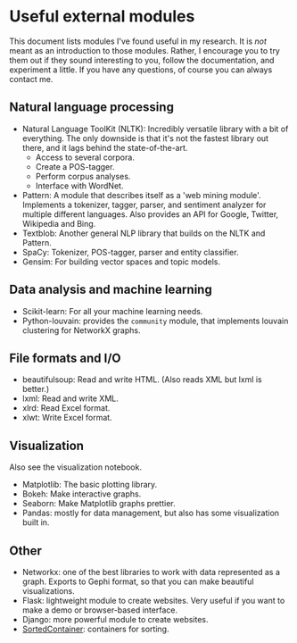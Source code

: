 # Useful external modules

This document lists modules I've found useful in my research. It is *not* meant
as an introduction to those modules. Rather, I encourage you to try them out if
they sound interesting to you, follow the documentation, and experiment a little.
If you have any questions, of course you can always contact me.

## Natural language processing

* Natural Language ToolKit (NLTK): Incredibly versatile library with a bit of everything.
  The only downside is that it's not the fastest library out there, and it lags behind the
  state-of-the-art.
    * Access to several corpora.
    * Create a POS-tagger.
    * Perform corpus analyses.
    * Interface with WordNet.
* Pattern: A module that describes itself as a 'web mining module'. Implements a
    tokenizer, tagger, parser, and sentiment analyzer for multiple different languages.
    Also provides an API for Google, Twitter, Wikipedia and Bing.
* Textblob: Another general NLP library that builds on the NLTK and Pattern.
* SpaCy: Tokenizer, POS-tagger, parser and entity classifier.
* Gensim: For building vector spaces and topic models.

## Data analysis and machine learning

* Scikit-learn: For all your machine learning needs.
* Python-louvain: provides the `community` module, that implements louvain clustering for NetworkX graphs.

## File formats and I/O

* beautifulsoup: Read and write HTML. (Also reads XML but lxml is better.)
* lxml: Read and write XML.
* xlrd: Read Excel format.
* xlwt: Write Excel format.

## Visualization

Also see the visualization notebook.

* Matplotlib: The basic plotting library.
* Bokeh: Make interactive graphs.
* Seaborn: Make Matplotlib graphs prettier.
* Pandas: mostly for data management, but also has some visualization built in.

## Other

* Networkx: one of the best libraries to work with data represented as a graph.
  Exports to Gephi format, so that you can make beautiful visualizations.
* Flask: lightweight module to create websites. Very useful if you want to make a
  demo or browser-based interface.
* Django: more powerful module to create websites.
* [SortedContainer](http://www.grantjenks.com/docs/sortedcontainers/): containers for sorting.
